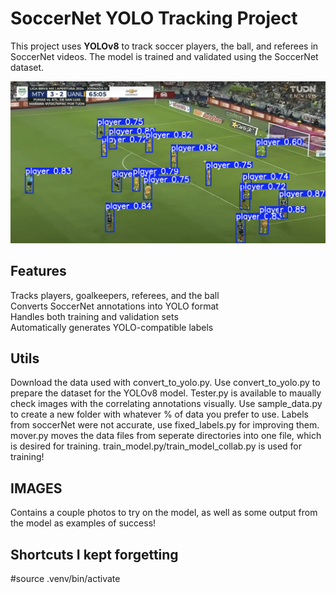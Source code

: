 # SoccerNet YOLO Tracking Project

This project uses **YOLOv8** to track soccer players, the ball, and referees in SoccerNet videos. The model is trained and validated using the SoccerNet dataset.

![image-1-example](images/working-example-1.png)
## Features
Tracks players, goalkeepers, referees, and the ball  
Converts SoccerNet annotations into YOLO format  
Handles both training and validation sets  
Automatically generates YOLO-compatible labels  

## Utils
Download the data used with convert_to_yolo.py.
Use convert_to_yolo.py to prepare the dataset for the YOLOv8 model.
Tester.py is available to maually check images with the correlating annotations visually.
Use sample_data.py to create a new folder with whatever % of data you prefer to use.
Labels from soccerNet were not accurate, use fixed_labels.py for improving them.
mover.py moves the data files from seperate directories into one file, which is desired for training.
train_model.py/train_model_collab.py is used for training! 

## IMAGES
Contains a couple photos to try on the model, as well as some output from the model as examples of success!

## Shortcuts I kept forgetting 
#source .venv/bin/activate

